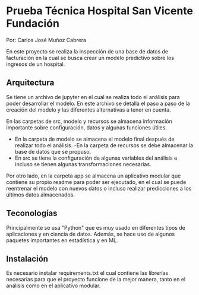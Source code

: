 # Prueba Técnica Hospital San Vicente Fundación
Por: Carlos José Muñoz Cabrera

En este proyecto se realiza la inspección de una base de datos de facturación en la cual se busca crear un modelo predictivo sobre los ingresos de un hospital.

## Arquitectura

Se tiene un archivo de jupyter en el cual se realiza todo el análisis para poder desarrollar el modelo. En este archivo se detalla el paso a paso de la creación del modelo y las diferentes alternativas a tener en cuenta.

En las carpetas de src, modelo y recursos se almacena información importante sobre configuración, datos y algunas funciones útiles.

- En la carpeta de modelo se almacena el modelo final después de realizar todo el análisis.
-En la carpeta de recursos se debe almacenar la base de datos que se propuso.
- En src se tiene la configuración de algunas variables del análisis e incluso se tienen algunas transformaciones necesarias.

Por otro lado, en la carpeta app se almacena un aplicativo modular que contiene su propio readme para poder ser ejecutado, en el cual se puede reentrenar el modelo con nuevos datos o incluso realizar predicciones a los últimos datos almacenados.

## Teconologías

Principalmente se usa "Python" que es muy usado en diferentes tipos de aplicaciones y en ciencia de datos. Además, se hace uso de algunos paquetes importantes en estadística y en ML.


## Instalación

Es necesario instalar requirements.txt el cual contiene las librerías necesarias para que el proyecto funcione de la mejor manera, tanto en el análisis como en el aplicativo modular.